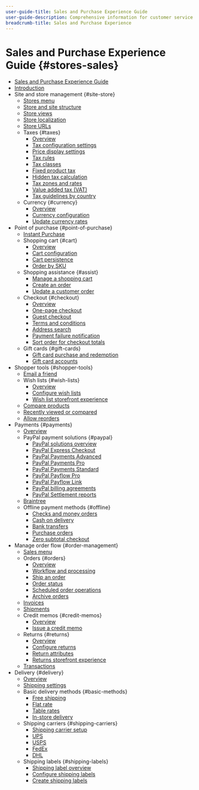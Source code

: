 ```yaml
---
user-guide-title: Sales and Purchase Experience Guide
user-guide-description: Comprehensive information for customer service agents and sales managers working in Adobe Commerce and Magento Open Source.
breadcrumb-title: Sales and Purchase Experience
---
```


# Sales and Purchase Experience Guide {#stores-sales}

- [Sales and Purchase Experience Guide](guide-overview.md)
- [Introduction](introduction.md)
- Site and store management {#site-store}
  - [Stores menu](stores-menu.md)
  - [Store and site structure](stores.md)
  - [Store views](store-views.md)
  - [Store localization](store-localize.md)
  - [Store URLs](store-urls.md)
  - Taxes {#taxes}
    - [Overview](taxes.md)
    - [Tax configuration settings](tax-settings-general.md)
    - [Price display settings](display-settings.md)
    - [Tax rules](tax-rules.md)
    - [Tax classes](tax-class.md)
    - [Fixed product tax](fixed-product-tax.md)
    - [Hidden tax calculation](hidden-tax-calculation.md)
    - [Tax zones and rates](tax-zones-rates.md)
    - [Value added tax (VAT)](vat.md)
    - [Tax guidelines by country](international-tax-guidelines.md)
  - Currency {#currency}
    - [Overview](currency.md)
    - [Currency configuration](currency-configuration.md)
    - [Update currency rates](currency-update.md)
- Point of purchase {#point-of-purchase}
  - [Instant Purchase](checkout-instant-purchase.md)
  - Shopping cart {#cart}
    - [Overview](cart.md)
    - [Cart configuration](cart-configuration.md)
    - [Cart persistence](cart-persistent.md)
    - [Order by SKU](order-by-sku.md)
  - Shopping assistance {#assist}
    - [Manage a shopping cart](shopping-assisted-cart-manage.md)
    - [Create an order](customer-account-create-order.md)
    - [Update a customer order](order-update.md)
  - Checkout {#checkout}
    - [Overview](checkout-process.md)
    - [One-page checkout](checkout-one-page.md)
    - [Guest checkout](checkout-guest.md)
    - [Terms and conditions](terms-and-conditions.md)
    - [Address search](checkout-address-search.md)
    - [Payment failure notification](checkout-payment-failed-emails.md)
    - [Sort order for checkout totals](checkout-totals-sort-order.md)
  - Gift cards {#gift-cards}
    - [Gift card purchase and redemption](product-gift-card-workflow.md)
    - [Gift card accounts](product-gift-card-accounts.md)
- Shopper tools {#shopper-tools}
  - [Email a friend](email-a-friend.md)
  - Wish lists {#wish-lists}
    - [Overview](wishlists.md)
    - [Configure wish lists](wishlist-configuration.md)
    - [Wish list storefront experience](wishlist-storefront.md)
  - [Compare products](product-compare.md)
  - [Recently viewed or compared](products-viewed-compared.md)
  - [Allow reorders](reorders-allow.md)
- Payments {#payments}
  - [Overview](payments.md)
  - PayPal payment solutions {#paypal}
    - [PayPal solutions overview](paypal.md)
    - [PayPal Express Checkout](paypal-express-checkout.md)
    - [PayPal Payments Advanced](paypal-payments-advanced.md)
    - [PayPal Payments Pro](paypal-payments-pro.md)
    - [PayPal Payments Standard](paypal-payments-standard.md)
    - [PayPal Payflow Pro](paypal-payflow-pro.md)
    - [PayPal Payflow Link](paypal-payflow-link.md)
    - [PayPal billing agreements](paypal-billing-agreements.md)
    - [PayPal Settlement reports](paypal-settlement-reports.md)
  - [Braintree](braintree.md)
  - Offline payment methods {#offline}
    - [Checks and money orders](check-money-order.md)
    - [Cash on delivery](cash-on-delivery.md)
    - [Bank transfers](bank-transfer.md)
    - [Purchase orders](purchase-order.md)
    - [Zero subtotal checkout](zero-subtotal-checkout.md)
- Manage order flow {#order-management}
  - [Sales menu](sales-menu.md)
  - Orders {#orders}
    - [Overview](orders.md)
    - [Workflow and processing](order-processing.md)
    - [Ship an order](order-ship.md)
    - [Order status](order-status.md)
    - [Scheduled order operations](order-scheduled-operations.md)
    - [Archive orders](order-archive.md)
  - [Invoices](invoices.md)
  - [Shipments](shipments.md)
  - Credit memos {#credit-memos}
    - [Overview](credit-memos.md)
    - [Issue a credit memo](credit-memo-create.md)
  - Returns {#returns}
    - [Overview](returns.md)
    - [Configure returns](rma-configure.md)
    - [Return attributes](attributes-returns.md)
    - [Returns storefront experience](rma-customer-experience.md)
  - [Transactions](transactions.md)
- Delivery {#delivery}
  - [Overview](delivery.md)
  - [Shipping settings](shipping-settings.md)
  - Basic delivery methods {#basic-methods}
    - [Free shipping](shipping-free.md)
    - [Flat rate](shipping-flat-rate.md)
    - [Table rates](shipping-table-rate.md)
    - [In-store delivery](shipping-in-store-delivery.md)
  - Shipping carriers {#shipping-carriers}
    - [Shipping carrier setup](carriers.md)
    - [UPS](ups.md)
    - [USPS](usps.md)
    - [FedEx](fedex.md)
    - [DHL](dhl.md)
  - Shipping labels {#shipping-labels}
    - [Shipping label overview](shipping-labels.md)
    - [Configure shipping labels](shipping-label-configure.md)
    - [Create shipping labels](shipping-label-create.md)
